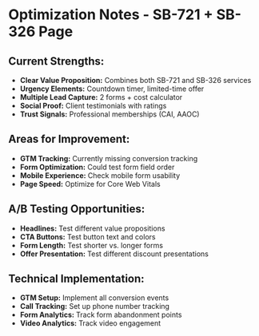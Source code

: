 # Optimization Notes - SB-721 + SB-326 Page

## Current Strengths:
- **Clear Value Proposition:** Combines both SB-721 and SB-326 services
- **Urgency Elements:** Countdown timer, limited-time offer
- **Multiple Lead Capture:** 2 forms + cost calculator
- **Social Proof:** Client testimonials with ratings
- **Trust Signals:** Professional memberships (CAI, AAOC)

## Areas for Improvement:
- **GTM Tracking:** Currently missing conversion tracking
- **Form Optimization:** Could test form field order
- **Mobile Experience:** Check mobile form usability
- **Page Speed:** Optimize for Core Web Vitals

## A/B Testing Opportunities:
- **Headlines:** Test different value propositions
- **CTA Buttons:** Test button text and colors
- **Form Length:** Test shorter vs. longer forms
- **Offer Presentation:** Test different discount presentations

## Technical Implementation:
- **GTM Setup:** Implement all conversion events
- **Call Tracking:** Set up phone number tracking
- **Form Analytics:** Track form abandonment points
- **Video Analytics:** Track video engagement
